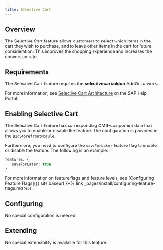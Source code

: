 ```yaml
---
title: Selective Cart
---
```


## Overview

The Selective Cart feature allows customers to select which items in the cart they wish to purchase, and to leave other items in the cart for future consideration. This improves the shopping experience and increases the conversion rate.

## Requirements

The Selective Cart feature requires the **selectivecartaddon** AddOn to work.

For more information, see [Selective Cart Architecture](https://help.sap.com/viewer/4c33bf189ab9409e84e589295c36d96e/1905/en-US/923b6bd803734e168a6b2e7c1087caec.html) on the SAP Help Portal.

## Enabling Selective Cart

The Selective Cart feature has corresponding CMS-component data that allows you to enable or disable the feature. The configuration is provided in the `B2cStorefrontModule`.

Furthermore, you need to configure the `saveForLater` feature flag to enable or disable the feature. The following is an example:

```typescript
features: {
   saveForLater: true
}
```

For more information on feature flags and feature levels, see [Configuring Feature Flags]({{ site.baseurl }}{% link _pages/install/configuring-feature-flags.md %}).


## Configuring

No special configuration is needed.


## Extending

No special extensibility is available for this feature.

